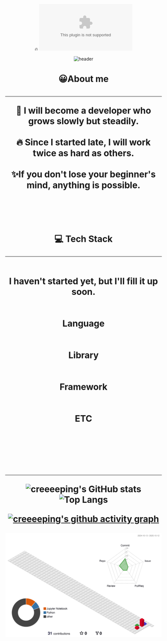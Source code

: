  <div align="center">
 
  🔥  [![hits](https://myhits.vercel.app/api/hit/https%3A%2F%2creeeeping.posstree.com?color=blue&label=hits&size=small)](https://myhits.vercel.app)


![header](https://capsule-render.vercel.app/api?type=waving&height=300&text=creeeeping%20&desc=Jin%20Su%20Kim&color=auto)


<h1>😀About me<h1>
<hr>

🐌 I will become a developer who grows slowly but steadily.<br>
<br>
🔥 Since I started late, I will work twice as hard as others.<br>
<br>
✨If you don't lose your beginner's mind, anything is possible.<br>
<br>
<br>
<br>
<br>
💻 Tech Stack
<hr>
<br>
I haven't started yet, but I'll fill it up soon.
<br>
<br>
<br>
Language
<br>
<br>
<br>
Library
<br>
<br>
<br>
Framework
<br>
<br>
<br>
ETC
<br>
<br>
<br>
<br>
<br>


<hr>

![creeeeping's GitHub stats](https://github-readme-stats.vercel.app/api?username=creeeeping&show_icons=true&theme=dark)
![Top Langs](https://github-readme-stats.vercel.app/api/top-langs/?username=creeeeping&layout=compact&theme=dark)



<!--
**creeeeeeeeeeeeeping-source/creeeeeeeeeeeeeping-source** is a ✨ _special_ ✨ repository because its `README.md` (this file) appears on your GitHub profile.

Here are some ideas to get you started:
![Anurag's github stats](https://github-readme-stats.vercel.app/api?username=creeeeeeeeeeeeeping&show_icons=true&theme=tokyonight)

![Anurag's GitHub stats](https://github-readme-stats.vercel.app/api?username=①creeeeeeeeeeeeeping-source
&show_icons=true&theme=②radical)

 🔭 I’m currently working on ...
- 🌱 I’m currently learning ...
- 👯 I’m looking to collaborate on ...
- 🤔 I’m looking for help with ...
- 💬 Ask me about ...
- 📫 How to reach me: ...
- 😄 Pronouns: ...
- ⚡ Fun fact: ...
-->





[![creeeeping's github activity graph](https://github-readme-activity-graph.vercel.app/graph?username=creeeeping&theme=dracula)](https://github.com/ashutosh00710/github-readme-activity-graph)

![](./profile-3d-contrib/profile-gitblock.svg)
</div>
